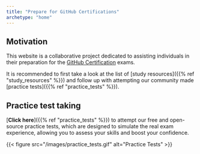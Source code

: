```yaml
---
title: "Prepare for GitHub Certifications"
archetype: "home"
---
```


##  Motivation 

This website is a collaborative project dedicated to assisting individuals in their preparation for the [GitHub Certification](https://resources.github.com/learn/certifications/) exams.

It is recommended to first take a look at the list of [study resources]({{% ref "study_resources" %}}) and follow up with attempting our community made [practice tests]({{% ref "practice_tests" %}}).


## Practice test taking


[**Click here**]({{% ref "practice_tests" %}}) to attempt our free and open-source practice tests, which are designed to simulate the real exam experience, allowing you to assess your skills and boost your confidence.

{{< figure src="/images/practice_tests.gif" alt="Practice Tests" >}}
